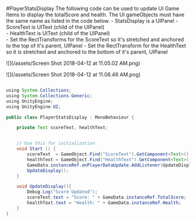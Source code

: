 #PlayerStatsDisplay
The following code can be used to update UI Game Items to display the totalScore and health.  The UI gameObjects must have the same name as listed in the code below. 
    - StatsDisplay is a UIPanel
    - ScoreText is UIText (child of the UIPanel)  
    - HealthText is UIText (child of the UIPanel)  
    - Set the RectTransforms for the ScoreText so it's stretched and anchored to the top of it's parent, UIPanel
    - Set the RectTransform for the HealthText so it is stretched and anchored to the bottom of it's parent, UIPanel 

![](/assets/Screen Shot 2018-04-12 at 11.05.02 AM.png)

![](/assets/Screen Shot 2018-04-12 at 11.08.46 AM.png)

```java

using System.Collections;
using System.Collections.Generic;
using UnityEngine;
using UnityEngine.UI;

public class PlayerStatsDisplay : MonoBehaviour {

    private Text scoreText, healthText;


	// Use this for initialization
	void Start () {
        scoreText  = GameObject.Find("ScoreText").GetComponent<Text>();
        healthText = GameObject.Find("HealthText").GetComponent<Text>();
        GameData.instanceRef.onPlayerDataUpdate.AddListener(UpdateDisplay);
        UpdateDisplay();
    }

    void UpdateDisplay(){
        Debug.Log("Score Updated");
        scoreText.text = "Score: " + GameData.instanceRef.TotalScore;
        healthText.text = "Health: " + GameData.instanceRef.Health;
    }
}
```

